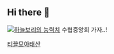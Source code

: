 ## Hi there 👋

<!-- 
**skybory/skybory** is a ✨ _special_ ✨ repository because its `README.md` (this file) appears on your GitHub profile.

Here are some ideas to get you started:

- 🔭 I’m currently working on ...
- 🌱 I’m currently learning ...
- 👯 I’m looking to collaborate on ...
- 🤔 I’m looking for help with ...
- 💬 Ask me about ...
- 📫 How to reach me: ...
- 😄 Pronouns: ...
- ⚡ Fun fact: ...
-->
[![하늘보리의 능력치](https://github-readme-stats.vercel.app/api?username=skybory)](https://github.com/skybory/github-readme-stats)
수협중앙회 가자..!

[티끌모아태산](https://github.com/Tikkle-moa-Taesan)
